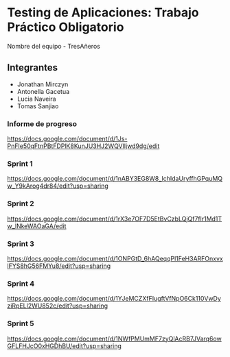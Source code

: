 # Testing de Aplicaciones: Trabajo Práctico Obligatorio ## 
Nombre del equipo - TresAñeros
## Integrantes
- Jonathan Mirczyn
- Antonella Gacetua
- Lucia Naveira
- Tomas Sanjiao

### Informe de progreso
https://docs.google.com/document/d/1Js-PnFIe50qFtnPBtFDPlK8KunJU3HJ2WQVIljwd9dg/edit

### Sprint 1
https://docs.google.com/document/d/1nABY3EG8W8_lchIdaUryffhGPquMQw_Y9kArog4dr84/edit?usp=sharing

### Sprint 2
https://docs.google.com/document/d/1rX3e7OF7D5EtBvCzbLQjQf7flr1Md1Tw_lNkeWAOaGA/edit

### Sprint 3
https://docs.google.com/document/d/1ONPGtD_6hAQeqqPl1FeH3ARFOnxvxlFYS8hG56FMYu8/edit?usp=sharing

### Sprint 4
https://docs.google.com/document/d/1YJeMCZXfFIugftVfNpO6Ck110VwDyziRpELl2WU852c/edit?usp=sharing

### Sprint 5
https://docs.google.com/document/d/1NWfPMUmMF7zyQlAcRB7JVarq6owGFLFHJcO0xHGDhBU/edit?usp=sharing